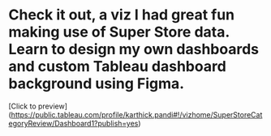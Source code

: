 # Check it out, a viz I had great fun making use of Super Store data. Learn to design my own dashboards and custom Tableau dashboard background using Figma.
[Click to preview] (https://public.tableau.com/profile/karthick.pandi#!/vizhome/SuperStoreCategoryReview/Dashboard1?publish=yes)
